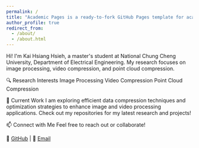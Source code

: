 ```yaml
---
permalink: /
title: "Academic Pages is a ready-to-fork GitHub Pages template for academic personal websites"
author_profile: true
redirect_from: 
  - /about/
  - /about.html
---
```


Hi! I'm Kai Hsiang Hsieh, a master's student at National Chung Cheng University, Department of Electrical Engineering. My research focuses on image processing, video compression, and point cloud compression.

🔍 Research Interests
Image Processing
Video Compression
Point Cloud Compression

🚀 Current Work
I am exploring efficient data compression techniques and optimization strategies to enhance image and video processing applications. Check out my repositories for my latest research and projects!

📫 Connect with Me
Feel free to reach out or collaborate!

🔗 [GitHub](https://github.com/kai0416s) | 📧 [Email](s69924246@gmail.com)

